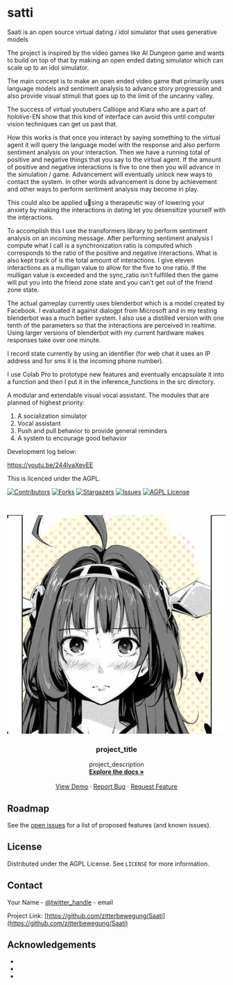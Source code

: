 satti
==============================

Saati is an open source virtual dating / idol simulator that uses generative models 

The project is inspired by the video games like AI Dungeon game and wants to build on top of that by making an open ended dating simulator which can scale up to an idol simulator.

The main concept is to make an open ended video game that primarily uses language models and sentiment analysis to advance story progression and also provide visual stimuli that goes up to the limit of the uncanny valley.

The success of virtual youtubers Calliope and Kiara who are a part of hololive-EN show that this kind of interface can avoid this until computer vision techniques can get us past that. 

How this works is that once you interact by saying something to the virtual agent it will query the language model with the response and also perform sentiment analysis on your interaction. Then we have a running total of positive and negative things that you say to the virtual agent. If the amount of positive and negative interactions is five to one then you will advance in the simulation / game. Advancement will eventually unlock new ways to contact the system. In other words advancement is done by achievement and other ways to perform sentiment analysis may become in play. 

This could also be applied using a therapeutic way of lowering your anxiety by making the interactions in dating let you desensitize yourself with the interactions.

To accomplish this I use the transformers library to perform sentiment analysis on an incoming message. After performing sentiment analysis I compute what I call is a synchronization ratio  is computed which corresponds to the ratio of the positive and negative interactions. What is also kept track of is the total amount of interactions. I give eleven interactions as a mulligan value to allow for the five to one ratio. If the mulligan value is exceeded and the sync_ratio isn’t fulfilled then the game will put you into the friend zone state and you can’t get out of the friend zone state.

The actual gameplay currently uses blenderbot which is a model created by Facebook. I evaluated it against dialogpt from Microsoft and in my testing blenderbot was a much better system.  I also use a distilled version with one tenth of the parameters so that the interactions are perceived in realtime. Using larger versions of blenderbot with my current hardware makes responses take over one minute.

I record state currently by using an identifier (for web chat it uses an IP address and for sms it is the incoming phone number).

I use Colab Pro to prototype new features and eventually encapsulate it into a function and then I put it in the inference_functions in the src directory. 

A modular and extendable visual vocal assistant. The modules that are planned of highest priority:

1. A socialization simulator
2. Vocal assistant
3. Push and pull behavior to provide general reminders
4. A system to encourage good behavior

Development log below: 

https://youtu.be/244lvaXevEE

This is licenced under the AGPL.
<!--
*** Thanks for checking out the Best-README-Template. If you have a suggestion
*** that would make this better, please fork the repo and create a pull request
*** or simply open an issue with the tag "enhancement".
*** Thanks again! Now go create something AMAZING! :D
***
***
***
*** To avoid retyping too much info. Do a search and replace for the following:
*** github_username, repo_name, twitter_handle, email, project_title, project_description
-->



<!-- PROJECT SHIELDS -->
<!--
*** I'm using markdown "reference style" links for readability.
*** Reference links are enclosed in brackets [ ] instead of parentheses ( ).
*** See the bottom of this document for the declaration of the reference variables
*** for contributors-url, forks-url, etc. This is an optional, concise syntax you may use.
*** https://www.markdownguide.org/basic-syntax/#reference-style-links
-->
[![Contributors][contributors-shield]][contributors-url]
[![Forks][forks-shield]][forks-url]
[![Stargazers][stars-shield]][stars-url]
[![Issues][issues-shield]][issues-url]
[![AGPL License][license-shield]][license-url]




<!-- PROJECT LOGO -->
<br />
<p align="center">
  <a href="https://github.com/github_username/repo_name">
    <img src="https://raw.githubusercontent.com/zitterbewegung/Saati/master/assets/images/logo.png" alt="Logo">
  </a>

  <h3 align="center">project_title</h3>

  <p align="center">
    project_description
    <br />
    <a href="https://github.com/github_username/repo_name"><strong>Explore the docs »</strong></a>
    <br />
    <br />
    <a href="https://github.com/github_username/repo_name">View Demo</a>
    ·
    <a href="https://github.com/github_username/repo_name/issues">Report Bug</a>
    ·
    <a href="https://github.com/github_username/repo_name/issues">Request Feature</a>
  </p>
</p>



<!-- TABLE OF CONTENTS 
<details open="open">
  <summary><h2 style="display: inline-block">Table of Contents</h2></summary>
  <ol>
    <li>
      <a href="#about-the-project">About The Project</a>
      <ul>
        <li><a href="#built-with">Built With</a></li>
      </ul>
    </li>
    <li>
      <a href="#getting-started">Getting Started</a>
      <ul>
        <li><a href="#prerequisites">Prerequisites</a></li>
        <li><a href="#installation">Installation</a></li>
      </ul>
    </li>
    <li><a href="#usage">Usage</a></li>
    <li><a href="#roadmap">Roadmap</a></li>
    <li><a href="#contributing">Contributing</a></li>
    <li><a href="#license">License</a></li>
    <li><a href="#contact">Contact</a></li>
    <li><a href="#acknowledgements">Acknowledgements</a></li>
  </ol>
</details>



<!-- ABOUT THE PROJECT 
## About The Project

[![Product Name Screen Shot][product-screenshot]](https://example.com)

Here's a blank template to get started:
**To avoid retyping too much info. Do a search and replace with your text editor for the following:**
`github_username`, `repo_name`, `twitter_handle`, `email`, `project_title`, `project_description`


### Built With

* []()
* []()
* []()



<!-- GETTING STARTED 
## Getting Started

To get a local copy up and running follow these simple steps.

### Prerequisites

This is an example of how to list things you need to use the software and how to install them.
* npm
  ```sh
  npm install npm@latest -g
  ```

### Installation

1. Clone the repo
   ```sh
   git clone https://github.com/github_username/repo_name.git
   ```
2. Install NPM packages
   ```sh
   npm install
   ```



<!-- USAGE EXAMPLES
## Usage

Use this space to show useful examples of how a project can be used. Additional screenshots, code examples and demos work well in this space. You may also link to more resources.

_For more examples, please refer to the [Documentation](https://example.com)_



<!-- ROADMAP -->
## Roadmap

See the [open issues](https://github.com/github_username/repo_name/issues) for a list of proposed features (and known issues).



<!-- CONTRIBUTING 
## Contributing

Contributions are what make the open source community such an amazing place to be learn, inspire, and create. Any contributions you make are **greatly appreciated**.

1. Fork the Project
2. Create your Feature Branch (`git checkout -b feature/AmazingFeature`)
3. Commit your Changes (`git commit -m 'Add some AmazingFeature'`)
4. Push to the Branch (`git push origin feature/AmazingFeature`)
5. Open a Pull Request



<!-- LICENSE -->
## License

Distributed under the AGPL License. See `LICENSE` for more information.



<!-- CONTACT -->
## Contact

Your Name - [@twitter_handle](https://twitter.com/zitterbewegung) - email

Project Link: [https://github.com/zitterbewegung/Saati](https://github.com/zitterbewegung/Saati)



<!-- ACKNOWLEDGEMENTS -->
## Acknowledgements

* []()
* []()
* []()





<!-- MARKDOWN LINKS & IMAGES -->
<!-- https://www.markdownguide.org/basic-syntax/#reference-style-links -->
[contributors-shield]: https://img.shields.io/github/contributors/github_username/repo.svg?style=for-the-badge
[contributors-url]: https://github.com/github_username/repo/graphs/contributors
[forks-shield]: https://img.shields.io/github/forks/github_username/repo.svg?style=for-the-badge
[forks-url]: https://github.com/github_username/repo/network/members
[stars-shield]: https://img.shields.io/github/stars/github_username/repo.svg?style=for-the-badge
[stars-url]: https://github.com/github_username/repo/stargazers
[issues-shield]: https://img.shields.io/github/issues/github_username/repo.svg?style=for-the-badge
[issues-url]: https://github.com/github_username/repo/issues
[license-shield]: https://img.shields.io/github/license/github_username/repo.svg?style=for-the-badge
[license-url]: https://github.com/github_username/repo/blob/master/LICENSE.txt
[linkedin-shield]: https://img.shields.io/badge/-LinkedIn-black.svg?style=for-the-badge&logo=linkedin&colorB=555
[linkedin-url]: https://linkedin.com/in/github_username
